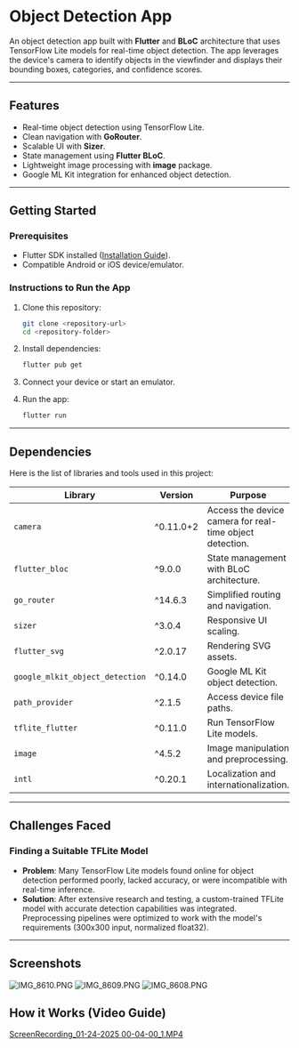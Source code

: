 # Object Detection App

An object detection app built with **Flutter** and **BLoC** architecture that uses TensorFlow Lite models for real-time object detection. The app leverages the device's camera to identify objects in the viewfinder and displays their bounding boxes, categories, and confidence scores.

---

## Features
- Real-time object detection using TensorFlow Lite.
- Clean navigation with **GoRouter**.
- Scalable UI with **Sizer**.
- State management using **Flutter BLoC**.
- Lightweight image processing with **image** package.
- Google ML Kit integration for enhanced object detection.

---

## Getting Started

### Prerequisites
- Flutter SDK installed ([Installation Guide](https://docs.flutter.dev/get-started/install)).
- Compatible Android or iOS device/emulator.

### Instructions to Run the App

1. Clone this repository:
   ```bash
   git clone <repository-url>
   cd <repository-folder>
   ```

2. Install dependencies:
   ```bash
   flutter pub get
   ```

3. Connect your device or start an emulator.

4. Run the app:
   ```bash
   flutter run
   ```

---

## Dependencies

Here is the list of libraries and tools used in this project:

| Library                          | Version   | Purpose                                              |
|----------------------------------|-----------|------------------------------------------------------|
| `camera`                        | ^0.11.0+2 | Access the device camera for real-time object detection. |
| `flutter_bloc`                  | ^9.0.0    | State management with BLoC architecture.            |
| `go_router`                     | ^14.6.3   | Simplified routing and navigation.                  |
| `sizer`                         | ^3.0.4    | Responsive UI scaling.                              |
| `flutter_svg`                   | ^2.0.17   | Rendering SVG assets.                               |
| `google_mlkit_object_detection` | ^0.14.0   | Google ML Kit object detection.                    |
| `path_provider`                 | ^2.1.5    | Access device file paths.                           |
| `tflite_flutter`                | ^0.11.0   | Run TensorFlow Lite models.                         |
| `image`                         | ^4.5.2    | Image manipulation and preprocessing.               |
| `intl`                          | ^0.20.1   | Localization and internationalization.              |

---

## Challenges Faced

### Finding a Suitable TFLite Model
- **Problem**: Many TensorFlow Lite models found online for object detection performed poorly, lacked accuracy, or were incompatible with real-time inference.
- **Solution**: After extensive research and testing, a custom-trained TFLite model with accurate detection capabilities was integrated. Preprocessing pipelines were optimized to work with the model's requirements (300x300 input, normalized float32).

---

## Screenshots
![IMG_8610.PNG](..%2FDownloads%2FIMG_8610.PNG)
![IMG_8609.PNG](..%2FDownloads%2FIMG_8609.PNG)
![IMG_8608.PNG](..%2FDownloads%2FIMG_8608.PNG)

## How it Works (Video Guide)
[ScreenRecording_01-24-2025 00-04-00_1.MP4](..%2FDownloads%2FScreenRecording_01-24-2025%2000-04-00_1.MP4)
